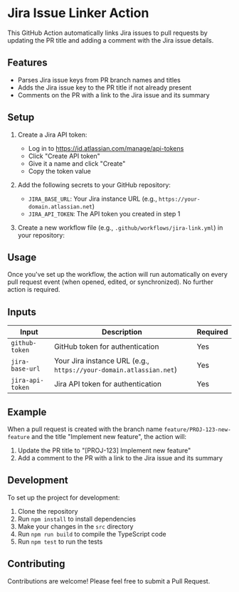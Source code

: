 # Jira Issue Linker Action

This GitHub Action automatically links Jira issues to pull requests by updating the PR title and adding a comment with the Jira issue details.

## Features

- Parses Jira issue keys from PR branch names and titles
- Adds the Jira issue key to the PR title if not already present
- Comments on the PR with a link to the Jira issue and its summary

## Setup

1. Create a Jira API token:

   - Log in to https://id.atlassian.com/manage/api-tokens
   - Click "Create API token"
   - Give it a name and click "Create"
   - Copy the token value

2. Add the following secrets to your GitHub repository:

   - `JIRA_BASE_URL`: Your Jira instance URL (e.g., `https://your-domain.atlassian.net`)
   - `JIRA_API_TOKEN`: The API token you created in step 1

3. Create a new workflow file (e.g., `.github/workflows/jira-link.yml`) in your repository:

## Usage

Once you've set up the workflow, the action will run automatically on every pull request event (when opened, edited, or synchronized). No further action is required.

## Inputs

| Input            | Description                                                        | Required |
| ---------------- | ------------------------------------------------------------------ | -------- |
| `github-token`   | GitHub token for authentication                                    | Yes      |
| `jira-base-url`  | Your Jira instance URL (e.g., `https://your-domain.atlassian.net`) | Yes      |
| `jira-api-token` | Jira API token for authentication                                  | Yes      |

## Example

When a pull request is created with the branch name `feature/PROJ-123-new-feature` and the title "Implement new feature", the action will:

1. Update the PR title to "[PROJ-123] Implement new feature"
2. Add a comment to the PR with a link to the Jira issue and its summary

## Development

To set up the project for development:

1. Clone the repository
2. Run `npm install` to install dependencies
3. Make your changes in the `src` directory
4. Run `npm run build` to compile the TypeScript code
5. Run `npm test` to run the tests

## Contributing

Contributions are welcome! Please feel free to submit a Pull Request.
